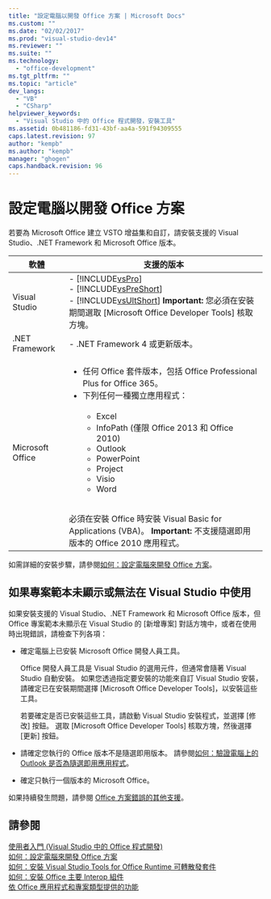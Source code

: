 ```yaml
---
title: "設定電腦以開發 Office 方案 | Microsoft Docs"
ms.custom: ""
ms.date: "02/02/2017"
ms.prod: "visual-studio-dev14"
ms.reviewer: ""
ms.suite: ""
ms.technology: 
  - "office-development"
ms.tgt_pltfrm: ""
ms.topic: "article"
dev_langs: 
  - "VB"
  - "CSharp"
helpviewer_keywords: 
  - "Visual Studio 中的 Office 程式開發，安裝工具"
ms.assetid: 0b481186-fd31-43bf-aa4a-591f94309555
caps.latest.revision: 97
author: "kempb"
ms.author: "kempb"
manager: "ghogen"
caps.handback.revision: 96
---
```

# 設定電腦以開發 Office 方案
  若要為 Microsoft Office 建立 VSTO 增益集和自訂，請安裝支援的 Visual Studio、.NET Framework 和 Microsoft Office 版本。  
  
|軟體|支援的版本|  
|--------|-----------|  
|Visual Studio|-   [!INCLUDE[vsPro](../sharepoint/includes/vspro-md.md)]<br />-   [!INCLUDE[vsPreShort](../vsto/includes/vspreshort-md.md)]<br />-   [!INCLUDE[vsUltShort](../vsto/includes/vsultshort-md.md)] **Important:**  您必須在安裝期間選取 \[Microsoft Office Developer Tools\] 核取方塊。|  
|.NET Framework|-   .NET Framework 4 或更新版本。|  
|Microsoft Office|<ul><li>任何 Office 套件版本，包括 Office Professional Plus for Office 365。</li><li>下列任何一種獨立應用程式：<br /><br /> <ul><li>Excel</li><li>InfoPath \(僅限 Office 2013 和 Office 2010\)</li><li>Outlook</li><li>PowerPoint</li><li>Project</li><li>Visio</li><li>Word</li></ul></li></ul><br /> 必須在安裝 Office 時安裝 Visual Basic for Applications \(VBA\)。 **Important:**  不支援隨選即用版本的 Office 2010 應用程式。|  
  
 如需詳細的安裝步驟，請參閱[如何：設定電腦來開發 Office 方案](../vsto/how-to-configure-a-computer-to-develop-office-solutions.md)。  
  
## 如果專案範本未顯示或無法在 Visual Studio 中使用  
 如果安裝支援的 Visual Studio、.NET Framework 和 Microsoft Office 版本，但 Office 專案範本未顯示在 Visual Studio 的 \[新增專案\] 對話方塊中，或者在使用時出現錯誤，請檢查下列各項：  
  
-   確定電腦上已安裝 Microsoft Office 開發人員工具。  
  
     Office 開發人員工具是 Visual Studio 的選用元件，但通常會隨著 Visual Studio 自動安裝。 如果您透過指定要安裝的功能來自訂 Visual Studio 安裝，請確定已在安裝期間選擇 \[Microsoft Office Developer Tools\]，以安裝這些工具。  
  
     若要確定是否已安裝這些工具，請啟動 Visual Studio 安裝程式，並選擇 \[修改\] 按鈕。 選取 \[Microsoft Office Developer Tools\] 核取方塊，然後選擇 \[更新\] 按鈕。  
  
-   請確定您執行的 Office 版本不是隨選即用版本。 請參閱[如何：驗證電腦上的 Outlook 是否為隨選即用應用程式](http://msdn.microsoft.com/library/office/ff864733(v=office.14).aspx)。  
  
-   確定只執行一個版本的 Microsoft Office。  
  
 如果持續發生問題，請參閱 [Office 方案錯誤的其他支援](../vsto/additional-support-for-errors-in-office-solutions.md)。  
  
## 請參閱  
 [使用者入門 &#40;Visual Studio 中的 Office 程式開發&#41;](../vsto/getting-started-office-development-in-visual-studio.md)   
 [如何：設定電腦來開發 Office 方案](../vsto/how-to-configure-a-computer-to-develop-office-solutions.md)   
 [如何：安裝 Visual Studio Tools for Office Runtime 可轉散發套件](../vsto/how-to-install-the-visual-studio-tools-for-office-runtime-redistributable.md)   
 [如何：安裝 Office 主要 Interop 組件](../vsto/how-to-install-office-primary-interop-assemblies.md)   
 [依 Office 應用程式和專案類型提供的功能](../vsto/features-available-by-office-application-and-project-type.md)  
  
  